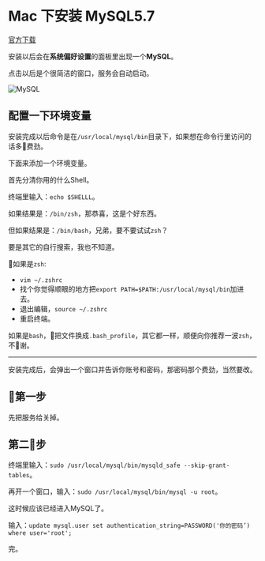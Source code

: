 # Mac 下安装 MySQL5.7

[官方下载](https://dev.mysql.com/downloads/mysql/)

安装以后会在**系统偏好设置**的面板里出现一个**MySQL**。

点击以后是个很简洁的窗口，服务会自动启动。

![MySQL](https://ws4.sinaimg.cn/large/006tNc79ly1fpjrajqkmaj31140x8jta.jpg)

## 配置一下环境变量

安装完成以后命令是在`/usr/local/mysql/bin`目录下，如果想在命令行里访问的话多费劲。

下面来添加一个环境变量。

首先分清你用的什么Shell。

终端里输入：`echo $SHELLL`。

如果结果是：`/bin/zsh`，那恭喜，这是个好东西。

但如果结果是：`/bin/bash`，兄弟，要不要试试`zsh`？

要是其它的自行搜索，我也不知道。

如果是`zsh`:

* `vim ~/.zshrc`
* 找个你觉得顺眼的地方把`export PATH=$PATH:/usr/local/mysql/bin`加进去。
* 退出编辑，`source ~/.zshrc`
* 重启终端。

如果是`bash`，把文件换成`.bash_profile`，其它都一样，顺便向你推荐一波`zsh`，不谢。

---

安装完成后，会弹出一个窗口并告诉你账号和密码，那密码那个费劲，当然要改。

## 第一步

先把服务给关掉。

## 第二步

终端里输入：`sudo /usr/local/mysql/bin/mysqld_safe --skip-grant-tables`。

再开一个窗口，输入：`sudo /usr/local/mysql/bin/mysql -u root`。

这时候应该已经进入MySQL了。

输入：`update mysql.user set authentication_string=PASSWORD('你的密码’) where user='root';`

完。

